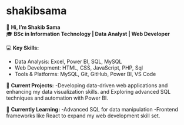 # shakibsama
👋 **Hi, I’m Shakib Sama**   
🎓 **BSc in Information Technology | Data Analyst | Web Developer**  

💻 **Key Skills:**   
- Data Analysis: Excel, Power BI, SQL, MySQL
- Web Development: HTML, CSS, JavaScript, PHP, Sql
- Tools &amp; Platforms: MySQL, Git, GitHub, Power BI, VS Code
  
🔨 **Current Projects:**
-Developing data-driven web applications and enhancing my data visualization skills.
and Exploring advanced SQL techniques and automation with Power BI.

🌱 **Currently Learning:**
-Advanced SQL for data manipulation
-Frontend frameworks like React to expand my web development skill set.  
